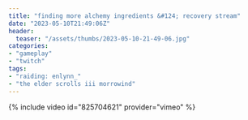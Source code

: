 ```yaml
---
title: "finding more alchemy ingredients &#124; recovery stream"
date: "2023-05-10T21:49:06Z"
header:
  teaser: "/assets/thumbs/2023-05-10-21-49-06.jpg"
categories:
- "gameplay"
- "twitch"
tags:
- "raiding: enlynn_"
- "the elder scrolls iii morrowind"
---
```

{% include video id="825704621" provider="vimeo" %}
